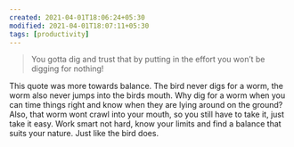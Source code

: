 ```yaml
---
created: 2021-04-01T18:06:24+05:30
modified: 2021-04-01T18:07:11+05:30
tags: [productivity]
---
```


 >You gotta dig and trust that by putting in the effort you won’t be digging for nothing!

This quote was more towards balance. The bird never digs for a worm, the worm also never jumps into the birds mouth. Why dig for a worm when you can time things right and know when they are lying around on the ground? Also, that worm wont crawl into your mouth, so you still have to take it, just take it easy. Work smart not hard, know your limits and find a balance that suits your nature. Just like the bird does. 
